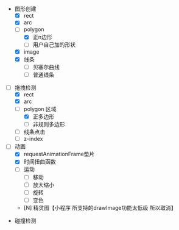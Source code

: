 #

- 图形创建
    - [x] rect
    - [x] arc
    - [ ] polygon
        - [x] 正n边形
        - [ ] 用户自己加的形状
    -  [x] image
    -  [x] 线条    
        -  [ ] 贝塞尔曲线
        -  [ ] 普通线条
 
-  [ ] 拖拽检测
    -  [x] rect
    -  [x] arc
    -  [ ] polygon 区域 
        -  [x] 正多边形
        -  [ ] 非规则多边形
    -  [ ] 线条点击
    -  [ ] z-index
-  [ ] 动画
    -  [x] requestAnimationFrame垫片
    -  [x] 时间扭曲函数
    -  [ ] 运动
        -  [ ] 移动
        -  [ ] 放大缩小
        -  [ ] 旋转
        -  [ ] 变色
    -  [N] 精灵图【小程序 所支持的drawImage功能太低级 所以取消】

- 碰撞检测